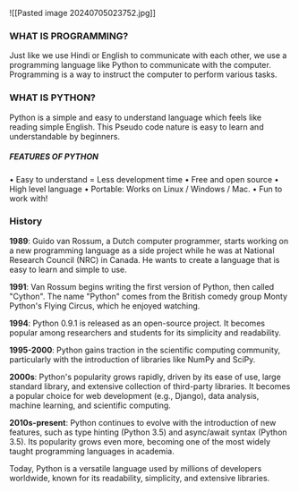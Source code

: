 ![[Pasted image 20240705023752.jpg]]

### WHAT IS PROGRAMMING?

Just like we use Hindi or English to communicate with each other, we use a
programming language like Python to communicate with the computer.
Programming is a way to instruct the computer to perform various tasks.

### WHAT IS PYTHON?
Python is a simple and easy to understand language which feels like reading simple
English. This Pseudo code nature is easy to learn and understandable by beginners.

##### FEATURES OF PYTHON
• Easy to understand = Less development time
• Free and open source
• High level language
• Portable: Works on Linux / Windows / Mac.
• Fun to work with!

### History

**1989**: Guido van Rossum, a Dutch computer programmer, starts working on a new programming language as a side project while he was at National Research Council (NRC) in Canada. He wants to create a language that is easy to learn and simple to use.

**1991**: Van Rossum begins writing the first version of Python, then called "Cython". The name "Python" comes from the British comedy group Monty Python's Flying Circus, which he enjoyed watching.

**1994**: Python 0.9.1 is released as an open-source project. It becomes popular among researchers and students for its simplicity and readability.

**1995-2000**: Python gains traction in the scientific computing community, particularly with the introduction of libraries like NumPy and SciPy.

**2000s**: Python's popularity grows rapidly, driven by its ease of use, large standard library, and extensive collection of third-party libraries. It becomes a popular choice for web development (e.g., Django), data analysis, machine learning, and scientific computing.

**2010s-present**: Python continues to evolve with the introduction of new features, such as type hinting (Python 3.5) and async/await syntax (Python 3.5). Its popularity grows even more, becoming one of the most widely taught programming languages in academia.

Today, Python is a versatile language used by millions of developers worldwide, known for its readability, simplicity, and extensive libraries.


